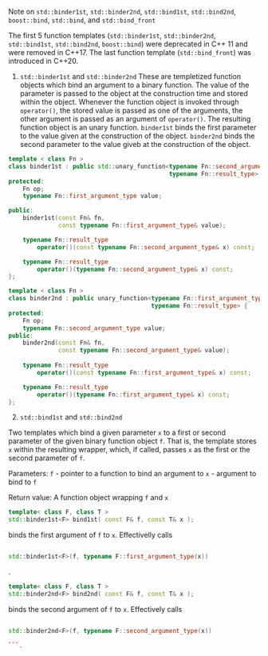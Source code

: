 Note on ```std::binder1st```, ```std::binder2nd```, ```std::bind1st```, ```std::bind2nd```, 
```boost::bind```, ```std::bind```, and ```std::bind_front```

The first 5 function templates (```std::binder1st```, ```std::binder2nd```, ```std::bind1st```,
```std::bind2nd```, ```boost::bind```) were deprecated in C++ 11 and were removed in C++17.
The last function template (```std::bind_front```) was introduced in C++20.

1. ```std::binder1st``` and ```std::binder2nd```
These are templetized function objects which bind an argument to a binary function.
The value of the parameter is passed to the object at the construction time and
stored within the object. Whenever the function object is invoked through `operator()`, the 
stored value is passed as one of the arguments, the other argument is passed as an argument
of ```operator()```. The resulting function object is an unary function.
  ```binder1st``` binds the first parameter to the value given at the construction of the
object. ```binder2nd``` binds the second parameter to the value giveb at the construction
of the object. 
 
```cpp
template < class Fn >
class binder1st : public std::unary_function<typename Fn::second_argument_type,
                                             typename Fn::result_type> {
protected:
    Fn op;
    typename Fn::first_argument_type value;

public:
    binder1st(const Fn& fn,
              const typename Fn::first_argument_type& value);

    typename Fn::result_type
        operator()(const typename Fn::second_argument_type& x) const;

    typename Fn::result_type
        operator()(typename Fn::second_argument_type& x) const;   
};

template < class Fn >
class binder2nd : public unary_function<typename Fn::first_argument_type,
                                        typename Fn::result_type> {
protected:
    Fn op;
    typename Fn::second_argument_type value;
public:
    binder2nd(const Fn& fn, 
              const typename Fn::second_argument_type& value);
    
    typename Fn::result_type
        operator()(const typename Fn::first_argument_type& x) const;

    typename Fn::result_type
        operator()(typename Fn::first_argument_type& x) const;
};
```

2. ```std::bind1st``` and ```std::bind2nd```

Two templates which bind a given parameter ```x``` to a first or second parameter
of the given binary function object ```f```. That is, the template stores ```x```
within the resulting wrapper, which, if called, passes ```x``` as the first or the 
second parameter of ```f```.

Parameters: 
  ```f``` - pointer to a function to bind an argument to
  ```x``` - argument to bind to ```f```

Return value:
  A function object wrapping ```f``` and ```x```


```cpp
template< class F, class T >
std::binder1st<F> bind1st( const F& f, const T& x );
```

binds the first argument of ```f``` to ```x```. Effectivelly calls

```cpp

std::binder1st<F>(f, typename F::first_argument_type(x))

```
.


```cpp
template< class F, class T >
std::binder2nd<F> bind2nd( const F& f, const T& x );
```
binds the second argument of ```f``` to ```x```. Effectively calls 

```cpp

std::binder2nd<F>(f, typename F::second_argument_type(x))

```.
